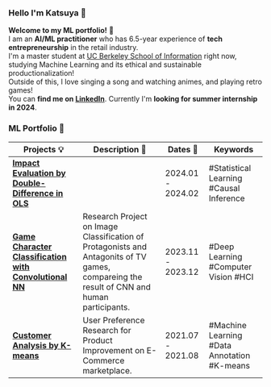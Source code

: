 ### Hello I'm Katsuya 👋
**Welcome to my ML portfolio!** :star_struck: <br> 
I am an **AI/ML practitioner** who has 6.5-year experience of **tech entrepreneurship** in the retail industry. <br>
I'm a master student at [UC Berkeley School of Information](https://www.ischool.berkeley.edu/) right now, studying Machine Learning and its ethical and sustainable productionalization!<br> 
Outside of this, I love singing a song and watching animes, and playing retro games! <br>
You can **find me on [LinkedIn](https://www.linkedin.com/in/katsuya-masaki/)**. Currently I'm **looking for summer internship in 2024**.

### ML Portfolio :robot:

|      Projects 💡   |     Description :memo:   | Dates :calendar:  | Keywords  |
|-----------------|---------------------------|---------------|----|
| [**Impact Evaluation by Double-Difference in OLS**](https://github.com/BenBooby/tree/main/Evaluation/) | | 2024.01 - 2024.02 | #Statistical Learning #Causal Inference |
| [**Game Character Classification with Convolutional NN**](https://github.com/BenBooby/tree/main/Classification/) | Research Project on Image Classification of Protagonists and Antagonits of TV games, compareing the result of CNN and human participants.| 2023.11 - 2023.12 | #Deep Learning #Computer Vision #HCI |
| [**Customer Analysis by K-means**](https://github.com/BenBooby/tree/main/Customer) | User Preference Research for Product Improvement on E-Commerce marketplace. | 2021.07 - 2021.08 |#Machine Learning #Data Annotation #K-means   |

